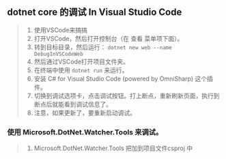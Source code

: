 ## dotnet core 的调试 In Visual Studio Code
> 1. 使用VSCode来搞搞
> 1. 打开VSCode，然后打开控制台（在 查看 菜单项下面）。
> 1. 转到目标目录，然后运行： ``dotnet new web --name DebugInVSCodeWeb``
> 1. 然后通过VSCode打开项目文件夹。
> 1. 在终端中使用 ``dotnet run`` 来运行。
> 1. 安装 C# for Visual Studio Code (powered by OmniSharp) 这个插件。
> 1. 切换到调试选项卡，点击调试按钮。打上断点，重新刷新页面，执行到断点后就能看到调试信息了。
> 1. 注意，如果更新了，要重新启动调试。

### 使用 Microsoft.DotNet.Watcher.Tools 来调试。
> 1. Microsoft.DotNet.Watcher.Tools 把加到项目文件csproj 中


